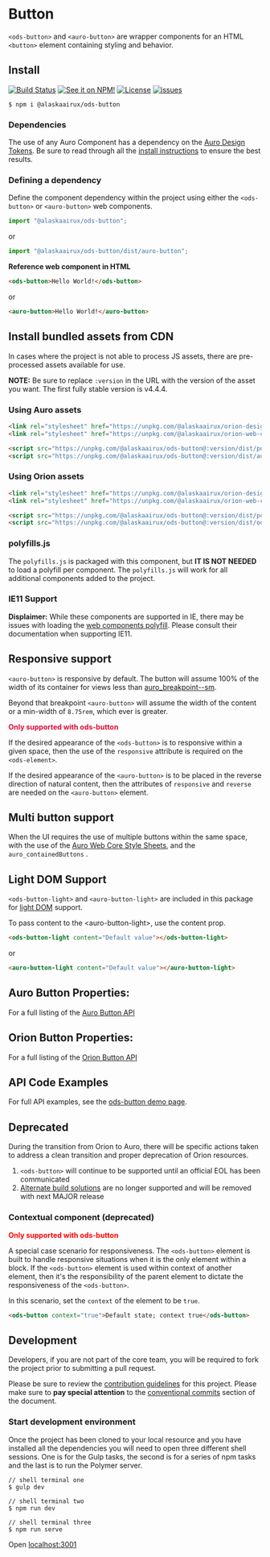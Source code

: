 # Button

`<ods-button>` and `<auro-button>` are wrapper components for an HTML `<button>` element containing styling and behavior.

## Install

[![Build Status](https://img.shields.io/travis/AlaskaAirlines/ods-button.svg?branch=master&style=for-the-badge)](https://travis-ci.org/github/AlaskaAirlines/ods-button)
[![See it on NPM!](https://img.shields.io/npm/v/@alaskaairux/ods-button.svg?style=for-the-badge&color=orange)](https://www.npmjs.com/package/@alaskaairux/ods-button)
[![License](https://img.shields.io/npm/l/@alaskaairux/ods-button.svg?color=blue&style=for-the-badge)](https://www.apache.org/licenses/LICENSE-2.0)
[![issues](https://img.shields.io/github/issues-raw/AlaskaAirlines/ods-button?style=for-the-badge)](https://github.com/AlaskaAirlines/ods-button/issues)


```shell
$ npm i @alaskaairux/ods-button
```

### Dependencies

The use of any Auro Component has a dependency on the [Auro Design Tokens](https://auro.alaskaair.com/getting-started/developers/design-tokens). Be sure to read through all the [install instructions](https://auro.alaskaair.com/getting-started/developers/design-tokens/install) to ensure the best results.

### Defining a dependency

Define the component dependency within the project using either the `<ods-button>` or `<auro-button>` web components.

```javascript
import "@alaskaairux/ods-button";
```
or

```javascript
import "@alaskaairux/ods-button/dist/auro-button";
```

**Reference web component in HTML**

```html
<ods-button>Hello World!</ods-button>
```
or

```html
<auro-button>Hello World!</auro-button>
```

## Install bundled assets from CDN

In cases where the project is not able to process JS assets, there are pre-processed assets available for use.

**NOTE:** Be sure to replace `:version` in the URL with the version of the asset you want. The first fully stable version is v4.4.4.

### Using Auro assets

```html
<link rel="stylesheet" href="https://unpkg.com/@alaskaairux/orion-design-tokens@:version/dist/tokens/CSSCustomProperties.css" />
<link rel="stylesheet" href="https://unpkg.com/@alaskaairux/orion-web-core-style-sheets@:version/dist/bundled/essentials.css" />

<script src="https://unpkg.com/@alaskaairux/ods-button@:version/dist/polyfills.js"></script>
<script src="https://unpkg.com/@alaskaairux/ods-button@:version/dist/auro-button__bundled.js"></script>
```

### Using Orion assets

```html
<link rel="stylesheet" href="https://unpkg.com/@alaskaairux/orion-design-tokens@:version/dist/tokens/CSSTokenProperties.css" />
<link rel="stylesheet" href="https://unpkg.com/@alaskaairux/orion-web-core-style-sheets@:version/dist/bundled/baseline.css" />

<script src="https://unpkg.com/@alaskaairux/ods-button@:version/dist/polyfills.js"></script>
<script src="https://unpkg.com/@alaskaairux/ods-button@:version/dist/ods-button__bundled.js"></script>
```

### polyfills.js

The `polyfills.js` is packaged with this component, but **IT IS NOT NEEDED** to load a polyfill per component. The `polyfills.js` will work for all additional components added to the project.

### IE11 Support

**Displaimer:** While these components are supported in IE, there may be issues with loading the [web components polyfill](https://www.webcomponents.org/polyfills). Please consult their documentation when supporting IE11.

## Responsive support

`<auro-button>` is responsive by default. The button will assume 100% of the width of its container for views less than [auro_breakpoint--sm](https://alaskaairlines.github.io/WebCoreStyleSheets/#responsive-mixin-auro_breakpoint--sm).

Beyond that breakpoint `<auro-button>` will assume the width of the content or a min-width of `8.75rem`, which ever is greater.

<span style="color: #df0b37"><b>Only supported with ods-button</b></span>

If the desired appearance of the `<ods-button>` is to responsive within a given space, then the use of the `responsive` attribute is required on the `<ods-element>`.

If the desired appearance of the `<auro-button>` is to be placed in the reverse direction of natural content, then the attributes of `responsive` and `reverse` are needed on the `<auro-button>` element.

## Multi button support

When the UI requires the use of multiple buttons within the same space, with the use of the [Auro Web Core Style Sheets](https://alaskaairlines.github.io/WebCoreStyleSheets/#utility-auro-css-#{$scope}.auro_containedButtons), and the `auro_containedButtons` .


## Light DOM Support

`<ods-button-light>` and `<auro-button-light>` are included in this package for [light DOM](https://developers.google.com/web/fundamentals/web-components/shadowdom#lightdom) support.

To pass content to the \<auro-button-light>, use the content prop.

```html
<ods-button-light content="Default value"></ods-button-light>
```

or

```html
<auro-button-light content="Default value"></auro-button-light>
```

## Auro Button Properties:

For a full listing of the [Auro Button API](https://auro.alaskaair.com/components/auro/button/api)

## Orion Button Properties:

For a full listing of the [Orion Button API](https://auro.alaskaair.com/components/auro/button/api)

## API Code Examples

For full API examples, see the [ods-button demo page](https://auro.alaskaair.com/components/auro/button).

## Deprecated

During the transition from Orion to Auro, there will be specific actions taken to address a clean transition and proper deprecation of Orion resources.

1. `<ods-button>` will continue to be supported until an official EOL has been communicated
1. [Alternate build solutions](#alternate-build-solutions) are no longer supported and will be removed with next MAJOR release

### Contextual component (deprecated)

<span style="color: red"><b>Only supported with ods-button</b></span>

A special case scenario for responsiveness. The `<ods-button>` element is built to handle responsive situations when it is the only element within a block. If the `<ods-button>` element is used within context of another element, then it's the responsibility of the parent element to dictate the responsiveness of the `<ods-button>`.

In this scenario, set the `context` of the element to be `true`.

```html
<ods-button context="true">Default state; context true</ods-button>
```

## Development

Developers, if you are not part of the core team, you will be required to fork the project prior to submitting a pull request.

Please be sure to review the [contribution guidelines](http://auro.alaskaair.com/getting-started/developers/contributing) for this project. Please make sure to **pay special attention** to the [conventional commits](http://auro.alaskaair.com/getting-started/developers/contributing#conventional-commits) section of the document.

### Start development environment

Once the project has been cloned to your local resource and you have installed all the dependencies you will need to open three different shell sessions. One is for the Gulp tasks, the second is for a series of npm tasks and the last is to run the Polymer server.

```shell
// shell terminal one
$ gulp dev

// shell terminal two
$ npm run dev

// shell terminal three
$ npm run serve
```

Open [localhost:3001](http://localhost:3001/)

